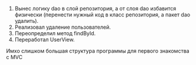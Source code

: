 1. Вынес логику dao в слой репозитория, а от слоя dao избавится физически
            (перенести нужный код в класс репозитория, а пакет dao удалить).
2. Реализовал удаление пользователей.
3. Переопределил метод findById.
4. Переработал UserView.

Имхо слишком большая структура программы для первого знакомства с MVC